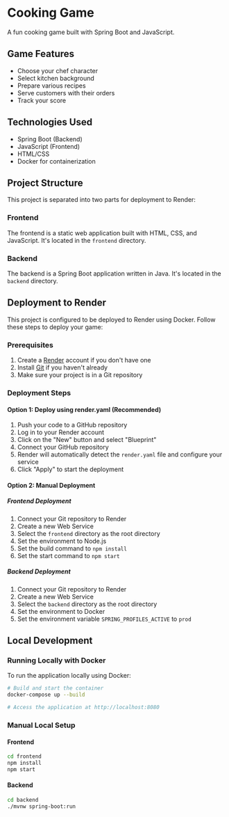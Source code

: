 # Cooking Game

A fun cooking game built with Spring Boot and JavaScript.

## Game Features

- Choose your chef character
- Select kitchen background
- Prepare various recipes
- Serve customers with their orders
- Track your score

## Technologies Used

- Spring Boot (Backend)
- JavaScript (Frontend)
- HTML/CSS
- Docker for containerization

## Project Structure

This project is separated into two parts for deployment to Render:

### Frontend

The frontend is a static web application built with HTML, CSS, and JavaScript. It's located in the `frontend` directory.

### Backend

The backend is a Spring Boot application written in Java. It's located in the `backend` directory.

## Deployment to Render

This project is configured to be deployed to Render using Docker. Follow these steps to deploy your game:

### Prerequisites

1. Create a [Render](https://render.com/) account if you don't have one
2. Install [Git](https://git-scm.com/downloads) if you haven't already
3. Make sure your project is in a Git repository

### Deployment Steps

#### Option 1: Deploy using render.yaml (Recommended)

1. Push your code to a GitHub repository
2. Log in to your Render account
3. Click on the "New" button and select "Blueprint"
4. Connect your GitHub repository
5. Render will automatically detect the `render.yaml` file and configure your service
6. Click "Apply" to start the deployment

#### Option 2: Manual Deployment

##### Frontend Deployment

1. Connect your Git repository to Render
2. Create a new Web Service
3. Select the `frontend` directory as the root directory
4. Set the environment to Node.js
5. Set the build command to `npm install`
6. Set the start command to `npm start`

##### Backend Deployment

1. Connect your Git repository to Render
2. Create a new Web Service
3. Select the `backend` directory as the root directory
4. Set the environment to Docker
5. Set the environment variable `SPRING_PROFILES_ACTIVE` to `prod`

## Local Development

### Running Locally with Docker

To run the application locally using Docker:

```bash
# Build and start the container
docker-compose up --build

# Access the application at http://localhost:8080
```

### Manual Local Setup

#### Frontend

```bash
cd frontend
npm install
npm start
```

#### Backend

```bash
cd backend
./mvnw spring-boot:run
```
